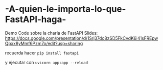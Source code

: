 # -A-quien-le-importa-lo-que-FastAPI-haga-
Demo Code sobre la charla de FastAPI
Slides:
https://docs.google.com/presentation/d/1Srj37dc8zSD5FkCvdK6i41sFREpwQpxx8yMmf6Pzm7o/edit?usp=sharing


recuerda hacer 
`pip install fastapi`

y ejecutar con
`uvicorn app:app --reload`